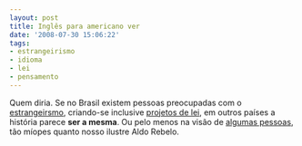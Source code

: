 ```yaml
---
layout: post
title: Inglês para americano ver
date: '2008-07-30 15:06:22'
tags:
- estrangeirismo
- idioma
- lei
- pensamento
---
```



Quem diria. Se no Brasil existem pessoas preocupadas com o [estrangeirsmo](http://noticias.uol.com.br/ultnot/agencia/2007/12/13/ult4469u15467.jhtm), criando-se inclusive [projetos de lei](http://www2.camara.gov.br/conheca/historia/cdnos500anos/seminarios/semin2/fala2.html), em outros países a história parece **ser a mesma**. Ou pelo menos na visão de [algumas pessoas](http://www.petitiononline.com/English1/petition.html), tão míopes quanto nosso ilustre Aldo Rebelo.


